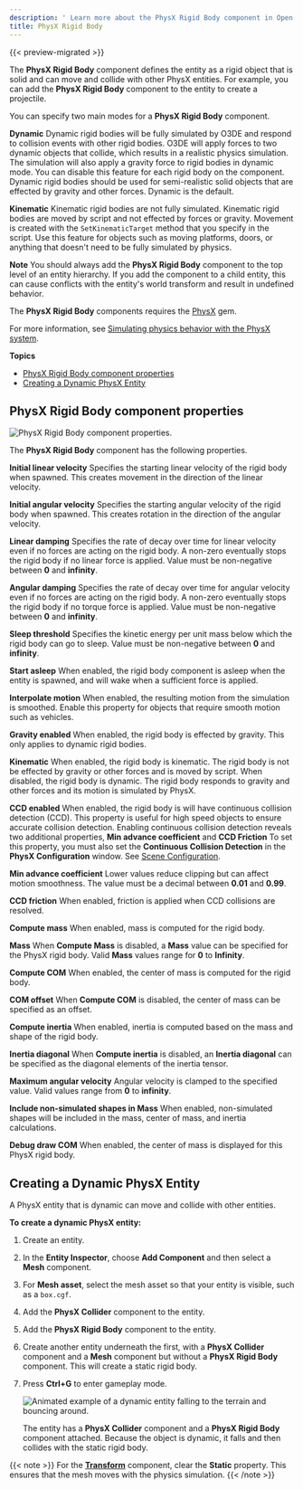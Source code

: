 ```yaml
---
description: ' Learn more about the PhysX Rigid Body component in Open 3D Engine. '
title: PhysX Rigid Body
---
```


{{< preview-migrated >}}

The **PhysX Rigid Body** component defines the entity as a rigid object that is solid and can move and collide with other PhysX entities. For example, you can add the **PhysX Rigid Body** component to the entity to create a projectile.

You can specify two main modes for a **PhysX Rigid Body** component.

**Dynamic**
Dynamic rigid bodies will be fully simulated by O3DE and respond to collision events with other rigid bodies. O3DE will apply forces to two dynamic objects that collide, which results in a realistic physics simulation. The simulation will also apply a gravity force to rigid bodies in dynamic mode. You can disable this feature for each rigid body on the component. Dynamic rigid bodies should be used for semi-realistic solid objects that are effected by gravity and other forces.
Dynamic is the default.

**Kinematic**
Kinematic rigid bodies are not fully simulated. Kinematic rigid bodies are moved by script and not effected by forces or gravity. Movement is created with the `SetKinematicTarget` method that you specify in the script.
Use this feature for objects such as moving platforms, doors, or anything that doesn't need to be fully simulated by physics.

**Note**
You should always add the **PhysX Rigid Body** component to the top level of an entity hierarchy. If you add the component to a child entity, this can cause conflicts with the entity's world transform and result in undefined behavior.

The **PhysX Rigid Body** components requires the [PhysX](/docs/user-guide/gems/reference/physics/nvidia/physx/) gem.

For more information, see [Simulating physics behavior with the PhysX system](/docs/user-guide/interactivity/physics/nvidia-physx/).

**Topics**
+ [PhysX Rigid Body component properties](#physx-rigid-body-component-properties)
+ [Creating a Dynamic PhysX Entity](#creating-a-dynamic-physx-entity)

## PhysX Rigid Body component properties

![PhysX Rigid Body component properties.](/images/user-guide/component/physx/component-physx-rigid-body.png)

The **PhysX Rigid Body** component has the following properties.

**Initial linear velocity**
Specifies the starting linear velocity of the rigid body when spawned. This creates movement in the direction of the linear velocity.

**Initial angular velocity**
Specifies the starting angular velocity of the rigid body when spawned. This creates rotation in the direction of the angular velocity.

**Linear damping**
Specifies the rate of decay over time for linear velocity even if no forces are acting on the rigid body. A non-zero eventually stops the rigid body if no linear force is applied.
Value must be non-negative between **0** and **infinity**.

**Angular damping**
Specifies the rate of decay over time for angular velocity even if no forces are acting on the rigid body. A non-zero eventually stops the rigid body if no torque force is applied.
Value must be non-negative between **0** and **infinity**.

**Sleep threshold**
Specifies the kinetic energy per unit mass below which the rigid body can go to sleep.
Value must be non-negative between **0** and **infinity**.

**Start asleep**
When enabled, the rigid body component is asleep when the entity is spawned, and will wake when a sufficient force is applied.

**Interpolate motion**
When enabled, the resulting motion from the simulation is smoothed.
Enable this property for objects that require smooth motion such as vehicles.

**Gravity enabled**
When enabled, the rigid body is effected by gravity. This only applies to dynamic rigid bodies.

**Kinematic**
When enabled, the rigid body is kinematic. The rigid body is not be effected by gravity or other forces and is moved by script.
When disabled, the rigid body is dynamic. The rigid body responds to gravity and other forces and its motion is simulated by PhysX.

**CCD enabled**
When enabled, the rigid body is will have continuous collision detection (CCD). This property is useful for high speed objects to ensure accurate collision detection. Enabling continuous collision detection reveals two additional properties, **Min advance coefficient** and **CCD Friction**
To set this property, you must also set the **Continuous Collision Detection** in the **PhysX Configuration** window. See [Scene Configuration](/docs/user-guide/interactivity/physics/nvidia-physx/configuring/configuration-global/#scene-configuration).

**Min advance coefficient**
Lower values reduce clipping but can affect motion smoothness.
The value must be a decimal between **0.01** and **0.99**.

**CCD friction**
When enabled, friction is applied when CCD collisions are resolved.

**Compute mass**
When enabled, mass is computed for the rigid body.

**Mass**
When **Compute Mass** is disabled, a **Mass** value can be specified for the PhysX rigid body. Valid **Mass** values range for **0** to **Infinity**.

**Compute COM**
When enabled, the center of mass is computed for the rigid body.

**COM offset**
When **Compute COM** is disabled, the center of mass can be specified as an offset.

**Compute inertia**
When enabled, inertia is computed based on the mass and shape of the rigid body.

**Inertia diagonal**
When **Compute inertia** is disabled, an **Inertia diagonal** can be specified as the diagonal elements of the inertia tensor.

**Maximum angular velocity**
Angular velocity is clamped to the specified value. Valid values range from **0** to **infinity**.

**Include non-simulated shapes in Mass**
When enabled, non-simulated shapes will be included in the mass, center of mass, and inertia calculations.

**Debug draw COM**
When enabled, the center of mass is displayed for this PhysX rigid body.

## Creating a Dynamic PhysX Entity

A PhysX entity that is dynamic can move and collide with other entities.

**To create a dynamic PhysX entity:**

1. Create an entity.

1. In the **Entity Inspector**, choose **Add Component** and then select a **Mesh** component.

1. For **Mesh asset**, select the mesh asset so that your entity is visible, such as a `box.cgf`.

1. Add the **PhysX Collider** component to the entity.

1. Add the **PhysX Rigid Body** component to the entity.

1. Create another entity underneath the first, with a **PhysX Collider** component and a **Mesh** component but without a **PhysX Rigid Body** component. This will create a static rigid body.

1. Press **Ctrl+G** to enter gameplay mode.

    ![Animated example of a dynamic entity falling to the terrain and bouncing around.](/images/user-guide/shared/physx-creating-dynamic-object-1.gif)

    The entity has a **PhysX Collider** component and a **PhysX Rigid Body** component attached. Because the object is dynamic, it falls and then collides with the static rigid body.

{{< note >}}
For the **[Transform](/docs/user-guide/components/reference/transform/)** component, clear the **Static** property. This ensures that the mesh moves with the physics simulation.
{{< /note >}}

